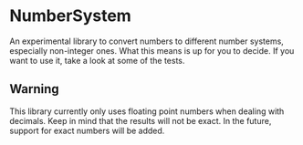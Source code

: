 # NumberSystem
An experimental library to convert numbers to different number systems, especially non-integer ones. What this means is up for you to decide. If you want to use it, take a look at some of the tests.

## Warning
This library currently only uses floating point numbers when dealing with decimals. Keep in mind that the results will not be exact. In the future, support for exact numbers will be added.
